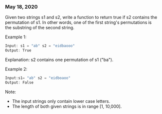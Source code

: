 ### May 18, 2020

Given two strings s1 and s2, write a function to return true if s2 contains the permutation of s1. In other words, one of the first string's permutations is the substring of the second string.

Example 1:
```js
Input: s1 = "ab" s2 = "eidbaooo"
Output: True
```
Explanation: s2 contains one permutation of s1 ("ba").

Example 2:
```js
Input:s1= "ab" s2 = "eidboaoo"
Output: False
```

Note:

- The input strings only contain lower case letters.
- The length of both given strings is in range [1, 10,000].